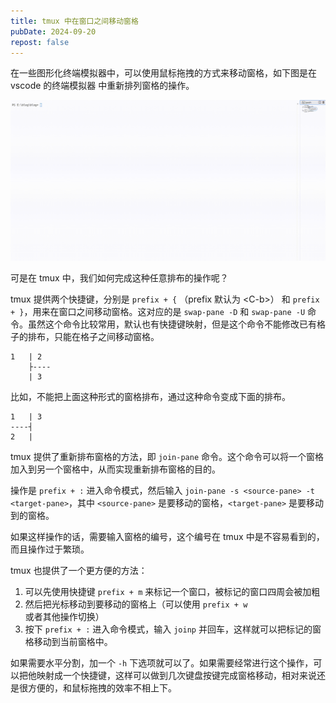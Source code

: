 ```yaml
---
title: tmux 中在窗口之间移动窗格
pubDate: 2024-09-20
repost: false
---
```


在一些图形化终端模拟器中，可以使用鼠标拖拽的方式来移动窗格，如下图是在 vscode 的终端模拟器
中重新排列窗格的操作。

![gui term](assets/guiterm.gif)

可是在 tmux 中，我们如何完成这种任意排布的操作呢？

tmux 提供两个快捷键，分别是 `prefix + {` （prefix 默认为 \<C-b\>） 和 `prefix + }`，用来在窗口之间移动窗格。这对应的是 `swap-pane -D` 和 `swap-pane -U` 命令。虽然这个命令比较常用，默认也有快捷键映射，但是这个命令不能修改已有格子的排布，只能在格子之间移动窗格。


```
1   | 2
    ├----
    | 3
```
比如，不能把上面这种形式的窗格排布，通过这种命令变成下面的排布。


```
1   | 3
----┤
2   | 
```

tmux 提供了重新排布窗格的方法，即 `join-pane` 命令。这个命令可以将一个窗格加入到另一个窗格中，从而实现重新排布窗格的目的。

操作是 `prefix + :` 进入命令模式，然后输入 `join-pane -s <source-pane> -t <target-pane>`，其中 `<source-pane>` 是要移动的窗格，`<target-pane>` 是要移动到的窗格。

如果这样操作的话，需要输入窗格的编号，这个编号在 tmux 中是不容易看到的，而且操作过于繁琐。

tmux 也提供了一个更方便的方法：
1. 可以先使用快捷键 `prefix + m` 来标记一个窗口，被标记的窗口四周会被加粗
2. 然后把光标移动到要移动的窗格上（可以使用 `prefix + w` 或者其他操作切换）
3. 按下 `prefix + :` 进入命令模式，输入 `joinp` 并回车，这样就可以把标记的窗格移动到当前窗格中。

如果需要水平分割，加一个 `-h` 下选项就可以了。如果需要经常进行这个操作，可以把他映射成一个快捷键，这样可以做到几次键盘按键完成窗格移动，相对来说还是很方便的，和鼠标拖拽的效率不相上下。
